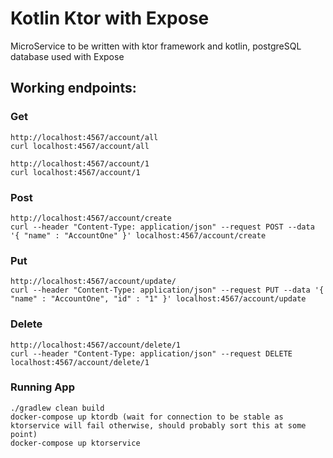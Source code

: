 # Kotlin Ktor with Expose

MicroService to be written with ktor framework and kotlin, postgreSQL database used with Expose

## Working endpoints:

### Get
```
http://localhost:4567/account/all
curl localhost:4567/account/all

http://localhost:4567/account/1
curl localhost:4567/account/1
```
### Post
```
http://localhost:4567/account/create
curl --header "Content-Type: application/json" --request POST --data '{ "name" : "AccountOne" }' localhost:4567/account/create
```
### Put
```
http://localhost:4567/account/update/
curl --header "Content-Type: application/json" --request PUT --data '{ "name" : "AccountOne", "id" : "1" }' localhost:4567/account/update
```
### Delete
```
http://localhost:4567/account/delete/1
curl --header "Content-Type: application/json" --request DELETE localhost:4567/account/delete/1
```
### Running App
```
./gradlew clean build
docker-compose up ktordb (wait for connection to be stable as ktorservice will fail otherwise, should probably sort this at some point)
docker-compose up ktorservice
```
